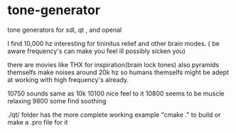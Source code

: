 # tone-generator
tone generators for sdl, qt , and openal

I find 10,000 hz interesting for tininitus relief and other brain modes. ( be aware frequency's can make you feel ill possibly sicken you)

there are movies like THX for inspiration(brain lock tones) also pyramids themselfs make noises around 20k hz so humans themselfs might be adept at working with high frequency's already.


10750 sounds same as 10k
10100 nice feel to it
10800 seems to be muscle relaxing
9800 some find soothing

./qt/ folder has the more complete working example "cmake ." to build or make a .pro file for it
